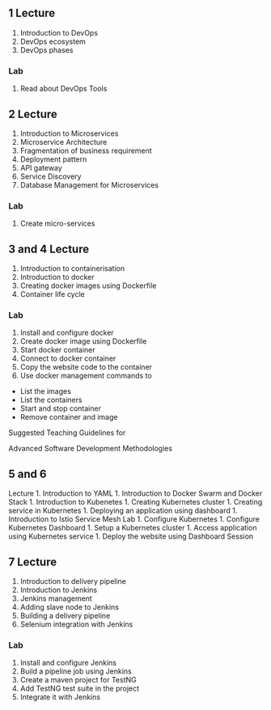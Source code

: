 
## 1 Lecture
1.  Introduction to DevOps
1.  DevOps ecosystem
1.  DevOps phases
### Lab
1.  Read about DevOps Tools

## 2 Lecture
1.  Introduction to Microservices
1.  Microservice Architecture
1.  Fragmentation of business requirement
1.  Deployment pattern
1.  API gateway
1.  Service Discovery
1.  Database Management for Microservices

### Lab
1.  Create micro-services

## 3 and 4 Lecture
1.  Introduction to containerisation
1.  Introduction to docker
1.  Creating docker images using Dockerfile
1.  Container life cycle
### Lab
1.  Install and configure docker
1.  Create docker image using Dockerfile
1.  Start docker container
1.  Connect to docker container
1.  Copy the website code to the container
1.  Use docker management commands to
		
  * List the images
  * List the containers
  * Start and stop container
  * Remove container and image

Suggested Teaching Guidelines for

Advanced Software Development Methodologies 

## 5 and 6
 Lecture
	1.  Introduction to YAML
	1.  Introduction to Docker Swarm and Docker Stack
	1.  Introduction to Kubenetes
	1.  Creating Kubernetes cluster
	1.  Creating service in Kubernetes
	1.  Deploying an application using dashboard
	1.  Introduction to Istio Service Mesh
Lab
	1.  Configure Kubernetes
	1.  Configure Kubernetes Dashboard
	1.  Setup a Kubernetes cluster
	1.  Access application using Kubernetes service
	1.  Deploy the website using Dashboard
Session 
## 7 Lecture
1.  Introduction to delivery pipeline
1.  Introduction to Jenkins
1.  Jenkins management
1.  Adding slave node to Jenkins
1.  Building a delivery pipeline
1.  Selenium integration with Jenkins 

### Lab
1.  Install and configure Jenkins
1.  Build a pipeline job using Jenkins
1.  Create a maven project for TestNG
1.  Add TestNG test suite in the project
1.  Integrate it with Jenkins
